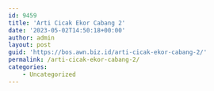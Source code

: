 ```yaml
---
id: 9459
title: 'Arti Cicak Ekor Cabang 2'
date: '2023-05-02T14:50:18+00:00'
author: admin
layout: post
guid: 'https://bos.awn.biz.id/arti-cicak-ekor-cabang-2/'
permalink: /arti-cicak-ekor-cabang-2/
categories:
    - Uncategorized
---
```


